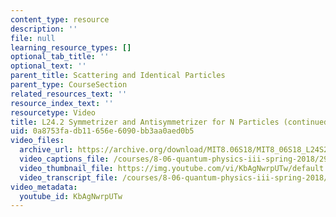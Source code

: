 ```yaml
---
content_type: resource
description: ''
file: null
learning_resource_types: []
optional_tab_title: ''
optional_text: ''
parent_title: Scattering and Identical Particles
parent_type: CourseSection
related_resources_text: ''
resource_index_text: ''
resourcetype: Video
title: L24.2 Symmetrizer and Antisymmetrizer for N Particles (continued)
uid: 0a8753fa-db11-656e-6090-bb3aa0aed0b5
video_files:
  archive_url: https://archive.org/download/MIT8.06S18/MIT8_06S18_L24S2_300k.mp4
  video_captions_file: /courses/8-06-quantum-physics-iii-spring-2018/29ce96a3c8f051d999e7b884aaf0e07a_KbAgNwrpUTw.vtt
  video_thumbnail_file: https://img.youtube.com/vi/KbAgNwrpUTw/default.jpg
  video_transcript_file: /courses/8-06-quantum-physics-iii-spring-2018/c7f9b5f21cb25cb94d0da7e310cccfcd_KbAgNwrpUTw.pdf
video_metadata:
  youtube_id: KbAgNwrpUTw
---
```

